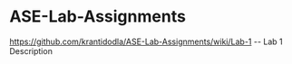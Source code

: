 # ASE-Lab-Assignments

https://github.com/krantidodla/ASE-Lab-Assignments/wiki/Lab-1   -- Lab 1 Description
